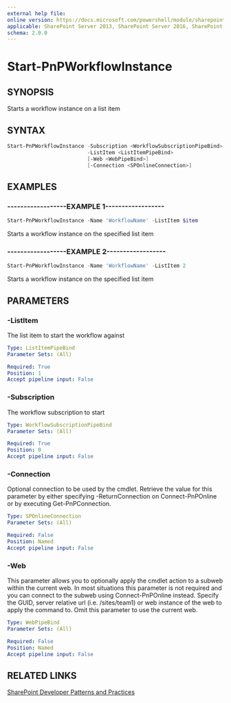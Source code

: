 ```yaml
---
external help file:
online version: https://docs.microsoft.com/powershell/module/sharepoint-pnp/start-pnpworkflowinstance
applicable: SharePoint Server 2013, SharePoint Server 2016, SharePoint Server 2019, SharePoint Online
schema: 2.0.0
---
```


# Start-PnPWorkflowInstance

## SYNOPSIS
Starts a workflow instance on a list item

## SYNTAX

```powershell
Start-PnPWorkflowInstance -Subscription <WorkflowSubscriptionPipeBind>
                          -ListItem <ListItemPipeBind>
                          [-Web <WebPipeBind>]
                          [-Connection <SPOnlineConnection>]
```

## EXAMPLES

### ------------------EXAMPLE 1------------------
```powershell
Start-PnPWorkflowInstance -Name 'WorkflowName' -ListItem $item
```

Starts a workflow instance on the specified list item

### ------------------EXAMPLE 2------------------
```powershell
Start-PnPWorkflowInstance -Name 'WorkflowName' -ListItem 2
```

Starts a workflow instance on the specified list item

## PARAMETERS

### -ListItem
The list item to start the workflow against

```yaml
Type: ListItemPipeBind
Parameter Sets: (All)

Required: True
Position: 1
Accept pipeline input: False
```

### -Subscription
The workflow subscription to start

```yaml
Type: WorkflowSubscriptionPipeBind
Parameter Sets: (All)

Required: True
Position: 0
Accept pipeline input: False
```

### -Connection
Optional connection to be used by the cmdlet. Retrieve the value for this parameter by either specifying -ReturnConnection on Connect-PnPOnline or by executing Get-PnPConnection.

```yaml
Type: SPOnlineConnection
Parameter Sets: (All)

Required: False
Position: Named
Accept pipeline input: False
```

### -Web
This parameter allows you to optionally apply the cmdlet action to a subweb within the current web. In most situations this parameter is not required and you can connect to the subweb using Connect-PnPOnline instead. Specify the GUID, server relative url (i.e. /sites/team1) or web instance of the web to apply the command to. Omit this parameter to use the current web.

```yaml
Type: WebPipeBind
Parameter Sets: (All)

Required: False
Position: Named
Accept pipeline input: False
```

## RELATED LINKS

[SharePoint Developer Patterns and Practices](https://aka.ms/sppnp)
